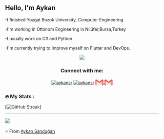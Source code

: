 <!DOCTYPE html>
<html lang="en">

 ## Hello, I'm Aykan

  -I finished Yozgat Bozok University, Computer Engineering 
 
  -I'm working in Ottonom Engineering in Nilüfer,Bursa,Turkey
  
  -I usually work on C# and Python
  
  -I'm currently trying to improve myself on Flutter and DevOps.

  <div id="header" align="center">
  <img src="https://media.giphy.com/media/l41JU9pUyosHzWyuQ/giphy.gif" width="350"/>
</div>

 
<h3 align="center">Connect with me:</h3>
<p align="center">
<a href="https://twitter.com/aykansr" target="blank"><img align="center" src="https://raw.githubusercontent.com/rahuldkjain/github-profile-readme-generator/master/src/images/icons/Social/twitter.svg" alt="aykansr" height="30" width="40" /></a>
<a href="https://instagram.com/aykansr" target="blank"><img align="center" src="https://raw.githubusercontent.com/rahuldkjain/github-profile-readme-generator/master/src/images/icons/Social/instagram.svg" alt="aykansr" height="30" width="40" /></a>
<a href="mailto:aykansaridogan@gmail.com">
 <img align="center" alt="Satyam Goyal | Gmail" width="26px" src="https://github.com/SatYu26/SatYu26/blob/master/Assets/Gmail.svg" />
</a>
<a href="mailto:aykansaridogan@hotmail.com">
<img align="center" alt="Satyam Goyal | Gmail" width="26px" src="https://github.com/SatYu26/SatYu26/blob/master/Assets/Gmail.svg" />
</a>  
  
  
 


  
  
### :fire: My Stats :
[![GitHub Streak](https://github-readme-stats.vercel.app/api/top-langs?username=aykansaridogan&show_icons=true&locale=en&layout=compact&langs_count=8&theme=algolia)]

----
  ![](https://visitor-badge.glitch.me/badge?page_id=aykansaridogan)


:star: From [Aykan Sarıdoğan](https://github.com/aykansaridogan/)

  
  

 <body>


 

</body>
</html>
